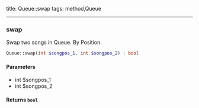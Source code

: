 title: Queue::swap
tags: method,Queue

---

<div class="method">
<h3 class="method-name">swap</h3>
<p>Swap two songs in Queue. By Position.</p>

```php
Queue::swap(int $songpos_1, int $songpos_2) : bool
```

#### Parameters

*  int $songpos_1
*  int $songpos_2


#### Returns `bool`




</div>